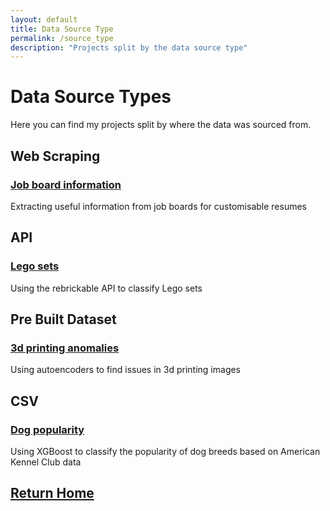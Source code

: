 ```yaml
---
layout: default
title: Data Source Type
permalink: /source_type
description: "Projects split by the data source type"
---
```

# Data Source Types
Here you can find my projects split by where the data was sourced from.

## Web Scraping
### [Job board information](https://sammatt87.github.io/job_board_info)
Extracting useful information from job boards for customisable resumes

## API
### [Lego sets](https://sammatt87.github.io/lego_sets_classification)
Using the rebrickable API to classify Lego sets

## Pre Built Dataset
### [3d printing anomalies](https://sammatt87.github.io/3d_printing_anomalies)
Using autoencoders to find issues in 3d printing images

## CSV
### [Dog popularity](https://sammatt87.github.io/dog_popularity)
Using XGBoost to classify the popularity of dog breeds based on American Kennel Club data

## [Return Home](https://sammatt87.github.io/)